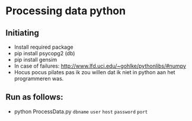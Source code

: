 # Processing data python

## Initiating
* Install required package
* pip install psycopg2 (db)
* pip install gensim
* In case of failures: http://www.lfd.uci.edu/~gohlke/pythonlibs/#numpy
* Hocus pocus pilates pas ik zou willen dat ik niet in python aan het programmeren was.

## Run as follows: 
* python ProcessData.py `dbname` `user` `host` `password` `port`